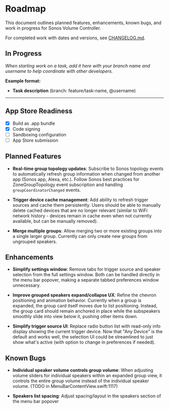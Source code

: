 # Roadmap

This document outlines planned features, enhancements, known bugs, and work in progress for Sonos Volume Controller.

For completed work with dates and versions, see [CHANGELOG.md](CHANGELOG.md).

## In Progress

_When starting work on a task, add it here with your branch name and username to help coordinate with other developers._

**Example format:**
- **Task description** (branch: feature/task-name, @username)

---

## App Store Readiness

- [x] Build as .app bundle
- [x] Code signing
- [ ] Sandboxing configuration
- [ ] App Store submission

## Planned Features

- **Real-time group topology updates**: Subscribe to Sonos topology events to automatically refresh group information when changed from another app (Sonos app, Alexa, etc.). Follow Sonos best practices for ZoneGroupTopology event subscription and handling `groupCoordinatorChanged` events.

- **Trigger device cache management**: Add ability to refresh trigger sources and cache them persistently. Users should be able to manually delete cached devices that are no longer relevant (similar to WiFi network history - devices remain in cache even when not currently available, but can be manually removed).

- **Merge multiple groups**: Allow merging two or more existing groups into a single larger group. Currently can only create new groups from ungrouped speakers.

## Enhancements

- **Simplify settings window**: Remove tabs for trigger source and speaker selection from the full settings window. Both can be handled directly in the menu bar popover, making a separate tabbed preferences window unnecessary.

- **Improve grouped speakers expand/collapse UX**: Refine the chevron positioning and animation behavior. Currently when a group is expanded, the group card itself moves due to list positioning. Instead, the group card should remain anchored in place while the subspeakers smoothly slide into view below it, pushing other items down.

- **Simplify trigger source UI**: Replace radio button list with read-only info display showing the current trigger device. Now that "Any Device" is the default and works well, the selection UI could be streamlined to just show what's active (with option to change in preferences if needed).

## Known Bugs

- **Individual speaker volume controls group volume**: When adjusting volume sliders for individual speakers within an expanded group view, it controls the entire group volume instead of the individual speaker volume. (TODO in MenuBarContentView.swift:1117)

- **Speakers list spacing**: Adjust spacing/layout in the speakers section of the menu bar popover
